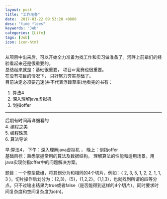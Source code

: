 ```yaml
---
layout: post
title: "工作准备"
date:  2017-03-22 09:53:20 +0800
desc: "time flees"
keywords: "Job"
categories: [Life]
tags: [Job]
icon: icon-html
---
```

从项目中出来后，可以开始全力准备为找工作和实习做准备了。河畔上前辈们的经验看起来还是很重要的。  
总结起来就是：基础很重要， 项目or竞赛也很重要。  
在没有项目的情况下， 只好努力夯实基础了。  
目前决定必须要迅速(并不代表浮躁草率)地看完的书有：
1. 算法4  
2. 深入理解java虚拟机  
3. 剑指offer  
******
后期有时间再详细看的  
4. 编程之美  
5. 编程珠玑  
6. 算法导论  

早:算法4，  下午：深入理解java虚拟机 ，  晚上：剑指offer  
基础目标：熟悉掌握常用的算法及数据结构， 理解算法的性能和适用场景。用java实现剑指offer中的问题解决方案。



题目：一个整型数组，将其划分为和相同的4个切片，例如：{ 2, 3, 5, 1, 2, 2, 1, 1, 3 }，切片操作后划分为：{2,3}，{5}，{1,2,2}，{1,1,3}，也就找到所谓的四等分点。只不过输出结果为true或者false（是否能得到这样的4个切片）。同时要求时间复杂度和空间复杂度为o(n)。
